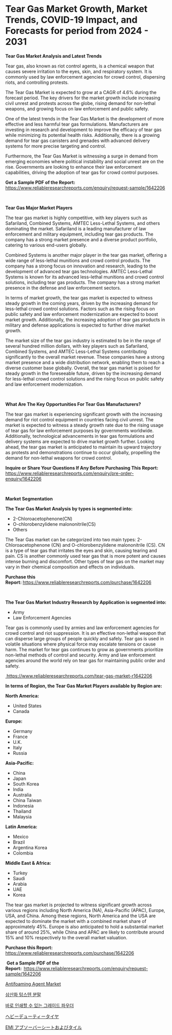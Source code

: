 <p><h1>Tear Gas Market Growth, Market Trends, COVID-19 Impact, and Forecasts for period from 2024 - 2031</h1></p><p><strong>Tear Gas Market Analysis and Latest Trends</strong></p>
<p><p>Tear gas, also known as riot control agents, is a chemical weapon that causes severe irritation to the eyes, skin, and respiratory system. It is commonly used by law enforcement agencies for crowd control, dispersing riots, and controlling protests.</p><p>The Tear Gas Market is expected to grow at a CAGR of 4.6% during the forecast period. The key drivers for the market growth include increasing civil unrest and protests across the globe, rising demand for non-lethal weapons, and growing focus on law enforcement and public safety.</p><p>One of the latest trends in the Tear Gas Market is the development of more effective and less harmful tear gas formulations. Manufacturers are investing in research and development to improve the efficacy of tear gas while minimizing its potential health risks. Additionally, there is a growing demand for tear gas canisters and grenades with advanced delivery systems for more precise targeting and control.</p><p>Furthermore, the Tear Gas Market is witnessing a surge in demand from emerging economies where political instability and social unrest are on the rise. Governments are looking to enhance their law enforcement capabilities, driving the adoption of tear gas for crowd control purposes.</p></p>
<p><strong>Get a Sample PDF of the Report:&nbsp;</strong> <a href="https://www.reliableresearchreports.com/enquiry/request-sample/1642206">https://www.reliableresearchreports.com/enquiry/request-sample/1642206</a></p>
<p>&nbsp;</p>
<p><strong>Tear Gas Major Market Players</strong></p>
<p><p>The tear gas market is highly competitive, with key players such as Safariland, Combined Systems, AMTEC Less-Lethal Systems, and others dominating the market. Safariland is a leading manufacturer of law enforcement and military equipment, including tear gas products. The company has a strong market presence and a diverse product portfolio, catering to various end-users globally.</p><p>Combined Systems is another major player in the tear gas market, offering a wide range of less-lethal munitions and crowd control products. The company has a strong focus on innovation and research, leading to the development of advanced tear gas technologies. AMTEC Less-Lethal Systems is known for its advanced less-lethal munitions and crowd control solutions, including tear gas products. The company has a strong market presence in the defense and law enforcement sectors.</p><p>In terms of market growth, the tear gas market is expected to witness steady growth in the coming years, driven by the increasing demand for less-lethal crowd control solutions. Factors such as the rising focus on public safety and law enforcement modernization are expected to boost market growth. Additionally, the increasing adoption of tear gas products in military and defense applications is expected to further drive market growth.</p><p>The market size of the tear gas industry is estimated to be in the range of several hundred million dollars, with key players such as Safariland, Combined Systems, and AMTEC Less-Lethal Systems contributing significantly to the overall market revenue. These companies have a strong market presence and a wide distribution network, enabling them to reach a diverse customer base globally. Overall, the tear gas market is poised for steady growth in the foreseeable future, driven by the increasing demand for less-lethal crowd control solutions and the rising focus on public safety and law enforcement modernization.</p></p>
<p>&nbsp;</p>
<p><strong>What Are The Key Opportunities For Tear Gas Manufacturers?</strong></p>
<p><p>The tear gas market is experiencing significant growth with the increasing demand for riot control equipment in countries facing civil unrest. The market is expected to witness a steady growth rate due to the rising usage of tear gas for law enforcement purposes by governments worldwide. Additionally, technological advancements in tear gas formulations and delivery systems are expected to drive market growth further. Looking ahead, the tear gas market is anticipated to maintain its upward trajectory as protests and demonstrations continue to occur globally, propelling the demand for non-lethal weapons for crowd control.</p></p>
<p><strong>Inquire or Share Your Questions If Any Before Purchasing This Report:</strong> <a href="https://www.reliableresearchreports.com/enquiry/pre-order-enquiry/1642206">https://www.reliableresearchreports.com/enquiry/pre-order-enquiry/1642206</a></p>
<p>&nbsp;</p>
<p><strong>Market Segmentation</strong></p>
<p><strong>The Tear Gas Market Analysis by types is segmented into:</strong></p>
<p><ul><li>2-Chloroacetophenone(CN)</li><li>O-chlorobenzylidene malononitrile(CS)</li><li>Others</li></ul></p>
<p><p>The Tear Gas market can be categorized into two main types: 2-Chloroacetophenone (CN) and O-chlorobenzylidene malononitrile (CS). CN is a type of tear gas that irritates the eyes and skin, causing tearing and pain. CS is another commonly used tear gas that is more potent and causes intense burning and discomfort. Other types of tear gas on the market may vary in their chemical composition and effects on individuals.</p></p>
<p><strong>Purchase this Report:&nbsp;</strong><a href="https://www.reliableresearchreports.com/purchase/1642206">https://www.reliableresearchreports.com/purchase/1642206</a></p>
<p>&nbsp;</p>
<p><strong>The Tear Gas Market Industry Research by Application is segmented into:</strong></p>
<p><ul><li>Army</li><li>Law Enforcement Agencies</li></ul></p>
<p><p>Tear gas is commonly used by armies and law enforcement agencies for crowd control and riot suppression. It is an effective non-lethal weapon that can disperse large groups of people quickly and safely. Tear gas is used in volatile situations where physical force may escalate tensions or cause harm. The market for tear gas continues to grow as governments prioritize non-lethal methods of control and security. Army and law enforcement agencies around the world rely on tear gas for maintaining public order and safety.</p></p>
<p><a href="https://www.reliableresearchreports.com/tear-gas-market-r1642206">&nbsp;https://www.reliableresearchreports.com/tear-gas-market-r1642206</a></p>
<p><strong>In terms of Region, the Tear Gas Market Players available by Region are:</strong></p>
<p>
    <p> <strong> North America: </strong>
        <ul>
            <li>United States</li>
            <li>Canada</li>
        </ul>
        </p> 
    <p> <strong> Europe: </strong>
        <ul>
            <li>Germany</li>
            <li>France</li>
            <li>U.K.</li>
            <li>Italy</li>
            <li>Russia</li>
        </ul>
        </p> 
    <p> <strong> Asia-Pacific: </strong>
        <ul>
            <li>China</li>
            <li>Japan</li>
            <li>South Korea</li>
            <li>India</li>
            <li>Australia</li>
            <li>China Taiwan</li>
            <li>Indonesia</li>
            <li>Thailand</li>
            <li>Malaysia</li>
        </ul>
        </p> 
    <p> <strong> Latin America: </strong>
        <ul>
            <li>Mexico</li>
            <li>Brazil</li>
            <li>Argentina Korea</li>
            <li>Colombia</li>
        </ul>
        </p> 
    <p> <strong> Middle East & Africa: </strong>
        <ul>
            <li>Turkey</li>
            <li>Saudi</li>
            <li>Arabia</li>
            <li>UAE</li>
            <li>Korea</li>
        </ul>
    </p>
    </p>
<p><p>The tear gas market is projected to witness significant growth across various regions including North America (NA), Asia-Pacific (APAC), Europe, USA, and China. Among these regions, North America and the USA are expected to dominate the market with a combined market share of approximately 45%. Europe is also anticipated to hold a substantial market share of around 25%, while China and APAC are likely to contribute around 15% and 10% respectively to the overall market valuation.</p></p>
<p><strong>Purchase this Report: </strong><a href="https://www.reliableresearchreports.com/purchase/1642206">https://www.reliableresearchreports.com/purchase/1642206</a></p>
<p>&nbsp;<strong>Get a Sample PDF of the Report:&nbsp;&nbsp;</strong><a href="https://www.reliableresearchreports.com/enquiry/request-sample/1642206">https://www.reliableresearchreports.com/enquiry/request-sample/1642206</a></p>
<p><strong></strong></p>
<p><p><a href="https://github.com/btwcqfvq34/Market-Research-Report-List-1/blob/main/antifoaming-agent-market.md">Antifoaming Agent Market</a></p><p><a href="https://medium.com/@ethawolf/2024%EB%85%84%EB%B6%80%ED%84%B0-2031%EB%85%84%EA%B9%8C%EC%A7%80%EC%9D%98-%ED%83%84%EC%86%8C-%EC%82%BC%EC%82%B0%ED%99%94-%ED%85%85%EC%8A%A4%ED%85%90-%EB%B6%84%EB%A7%90-%EC%8B%9C%EC%9E%A5%EC%9D%98-%EC%8B%A0%ED%9D%A5-%ED%8A%B8%EB%A0%8C%EB%93%9C-%EB%B0%8F-%EB%AF%B8%EB%9E%98-%EC%A0%84%EB%A7%9D-735389a52980">삼산화 텅스텐 분말</a></p><p><a href="https://medium.com/@ethawolf/%EA%B8%80%EB%A1%9C%EB%B2%8C-%EB%A0%88%EB%94%94-%ED%88%AC-%ED%94%84%EB%A0%88%EC%8A%A4-%EA%B8%89%EB%B6%84-%EC%8B%9C%EC%9E%A5-%EB%B2%94%EC%9C%84%EC%97%90-%EB%8C%80%ED%95%9C-%EC%B2%A0%EC%A0%80%ED%95%9C-%EB%B6%84%EC%84%9D-%EB%B0%8F-2024%EB%85%84%EB%B6%80%ED%84%B0-2031%EB%85%84%EA%B9%8C%EC%A7%80-%EC%98%88%EC%83%81%EB%90%9C-%EC%9D%98-%EA%B8%89%EA%B2%A9%ED%95%9C-%EC%84%B1%EC%9E%A5%EB%A5%A0-cagr-8d7c2b088d90">바로 인쇄할 수 있는 그레이드 파우더</a></p><p><a href="https://medium.com/@susanjprice851/%E9%87%8D%E8%B2%AC%E8%BD%AE%E8%83%8E%E5%B8%82%E5%9C%BA%E4%BB%BD%E9%A2%9D%E5%92%8C%E6%96%B0%E8%B6%8B%E5%8A%BF%E5%88%86%E6%9E%90-%E6%8C%89%E7%B1%BB%E5%9E%8B-%E5%BA%94%E7%94%A8-%E6%9C%80%E7%BB%88%E7%94%A8%E9%80%94%E5%92%8C%E9%A2%84%E6%B5%8B%E6%9C%9F-%E4%BB%8E2024%E5%B9%B4%E5%88%B02031%E5%B9%B4-f1da5677cd3d">ヘビーデューティータイヤ</a></p><p><a href="https://medium.com/@susanjprice851/emi%E3%82%A2%E3%83%96%E3%82%BD%E3%83%BC%E3%83%90%E3%83%BC%E3%82%B7%E3%83%BC%E3%83%88-%E3%82%BF%E3%82%A4%E3%83%AB%E5%B8%82%E5%A0%B4%E3%81%AE%E8%A6%8F%E6%A8%A1%E3%81%AF%E5%B9%B4%E5%B9%B3%E5%9D%87%E6%88%90%E9%95%B7%E7%8E%87-%E3%81%A7%E6%88%90%E9%95%B7%E3%81%97%E3%81%A6%E3%81%8A%E3%82%8A-%E3%81%93%E3%81%AE%E3%83%AC%E3%83%9D%E3%83%BC%E3%83%88%E3%81%AF2031%E5%B9%B4%E3%81%BE%E3%81%A7%E3%81%AE%E5%88%86%E6%9E%90%E3%82%92%E3%82%AB%E3%83%90%E3%83%BC%E3%81%97%E3%81%A6%E3%81%84%E3%81%BE%E3%81%99-%E7%A8%AE%E9%A1%9E-%E3%82%A2%E3%83%97%E3%83%AA%E3%82%B1%E3%83%BC%E3%82%B7%E3%83%A7%E3%83%B3-%E6%88%90%E9%95%B7-%E4%BA%88%E6%B8%AC%E3%81%AB%E3%81%A4%E3%81%84%E3%81%A6-27fcd3f008ec">EMI アブソーバーシートおよびタイル</a></p></p>
